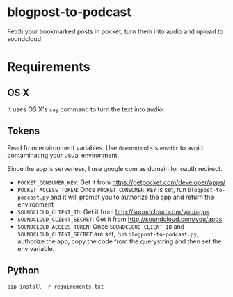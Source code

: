 # blogpost-to-podcast

Fetch your bookmarked posts in pocket, turn them into audio and upload to soundcloud

# Requirements

## OS X

It uses OS X's `say` command to turn the text into audio.

## Tokens

Read from environment variables. Use `daemontools`'s `envdir` to avoid
contaminating your usual environment.

Since the app is serverless, I use google.com as domain for oauth redirect.

* `POCKET_CONSUMER_KEY`: Get it from https://getpocket.com/developer/apps/
* `POCKET_ACCESS_TOKEN`: Once `POCKET_CONSUMER_KEY` is set,
run `blogpost-to-podcast.py` and it will prompt you to authorize the app and
return the environment
* `SOUNDCLOUD_CLIENT_ID`: Get it from http://soundcloud.com/you/apps
* `SOUNDCLOUD_CLIENT_SECRET`: Get it from http://soundcloud.com/you/apps
* `SOUNDCLOUD_ACCESS_TOKEN`: Once `SOUNDCLOUD_CLIENT_ID` and `SOUNDCLOUD_CLIENT_SECRET`
are set, run `blogpost-to-podcast.py`, authorize the app, copy the code from
the querystring and then set the env variable.

## Python

```
pip install -r requirements.txt
```
